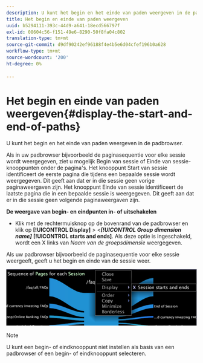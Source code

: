 ```yaml
---
description: U kunt het begin en het einde van paden weergeven in de padbrowser.
title: Het begin en einde van paden weergeven
uuid: b5294111-393c-44d9-a641-18ecd566797f
exl-id: 08604c56-f151-49e6-8290-50f8fa04c802
translation-type: tm+mt
source-git-commit: d9df90242ef96188f4e4b5e6d04cfef196b0a628
workflow-type: tm+mt
source-wordcount: '200'
ht-degree: 0%

---
```


# Het begin en einde van paden weergeven{#display-the-start-and-end-of-paths}

U kunt het begin en het einde van paden weergeven in de padbrowser.

Als in uw padbrowser bijvoorbeeld de paginasequentie voor elke sessie wordt weergegeven, ziet u mogelijk Begin van sessie of Einde van sessie-knooppunten onder de pagina&#39;s. Het knooppunt Start van sessie identificeert de eerste pagina die tijdens een bepaalde sessie wordt weergegeven. Dit geeft aan dat er in die sessie geen vorige paginaweergaven zijn. Het knooppunt Einde van sessie identificeert de laatste pagina die in een bepaalde sessie is weergegeven. Dit geeft aan dat er in die sessie geen volgende paginaweergaven zijn.

**De weergave van begin- en eindpunten in- of uitschakelen**

* Klik met de rechtermuisknop op de bovenrand van de padbrowser en klik op **[!UICONTROL Display]** > *&lt;**[!UICONTROL Group dimension name]*** **[!UICONTROL starts and ends]**. Als deze optie is ingeschakeld, wordt een X links van *Naam van de groepsdimensie* weergegeven.

Als uw padbrowser bijvoorbeeld de paginasequentie voor elke sessie weergeeft, geeft u het begin en einde van de sessie weer.

![](assets/vis_PathBrowser_StartsAndEnds.png)

>[!NOTE]
>
>U kunt een begin- of eindknooppunt niet instellen als basis van een padbrowser of een begin- of eindknooppunt selecteren.
